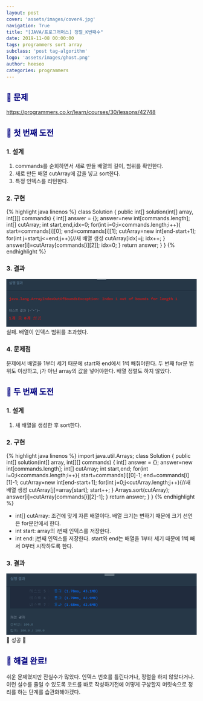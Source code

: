 ```yaml
---
layout: post
cover: 'assets/images/cover4.jpg'
navigation: True
title: "[JAVA/프로그래머스] 정렬_K번째수"
date: 2019-11-08 00:00:00
tags: programmers sort array
subclass: 'post tag-algorithm'
logo: 'assets/images/ghost.png'
author: heesoo
categories: programmers
---
```

## <span style="color:navy">👀 문제</span>
<https://programmers.co.kr/learn/courses/30/lessons/42748>


## <span style="color:navy">👊 첫 번째 도전</span>

### 1. 설계
1. commands를 순회하면서 새로 만들 배열의 길이, 범위를 확인한다.
2. 새로 만든 배열 cutArray에 값을 넣고 sort한다.
3. 특정 인덱스를 리턴한다.

### 2. 구현
{% highlight java linenos %}
class Solution {
    public int[] solution(int[] array, int[][] commands) {
        int[] answer = {};
        answer=new int[commands.length];
        int[] cutArray;
        int start,end,idx=0;
        for(int i=0;i<commands.length;i++){
            start=commands[i][0];
            end=commands[i][1];
            cutArray=new int[end-start+1];
            for(int j=start;j<=end;j++){//새 배열 생성
                cutArray[idx]=j;
                idx++;
            }
            answer[i]=cutArray[commands[i][2]];
            idx=0;
        }
        return answer;
    }
}
{% endhighlight %}
### 3. 결과
![실행결과](./assets/images/191108_4.PNG)
실패. 배열이 인덱스 범위를 초과했다.

### 4. 문제점
문제에서 배열을 1부터 세기 때문에 start와 end에서 1씩 빼줘야한다. 두 번째 for문 범위도 이상하고, j가 아닌 array의 값을 넣어야한다. 배열 정렬도 하지 않았다.

## <span style="color:navy">👊 두 번째 도전</span>

### 1. 설계
1. 새 배열을 생성한 후 sort한다.

### 2. 구현
{% highlight java linenos %}
import java.util.Arrays;
class Solution {
    public int[] solution(int[] array, int[][] commands) {
        int[] answer = {};
        answer=new int[commands.length];
        int[] cutArray;
        int start,end;
        for(int i=0;i<commands.length;i++){
            start=commands[i][0]-1;
            end=commands[i][1]-1;
            cutArray=new int[end-start+1];
            for(int j=0;j<cutArray.length;j++){//새 배열 생성
                cutArray[j]=array[start];
                start++;
            }
            Arrays.sort(cutArray);
            answer[i]=cutArray[commands[i][2]-1];
        }
        return answer;
    }
}
{% endhighlight %}
- int[] cutArray: 조건에 맞게 자른 배열이다. 배열 크기는 변하기 때문에 크기 선언은 for문안에서 한다.
- int start: array의 i번째 인덱스를 저장한다.
- int end: j번째 인덱스를 저장한다. start와 end는 배열을 1부터 세기 때문에 1씩 빼서 0부터 시작하도록 한다.

### 3. 결과
![실행결과](./assets/images/191108_3.PNG)
🤟 성공 🤟

## <span style="color:navy">👏 해결 완료!</span>
쉬운 문제였지만 잔실수가 많았다. 인덱스 번호를 틀린다거나, 정렬을 하지 않았다거나. 이런 실수를 줄일 수 있도록 코드를 바로 작성하기전에 어떻게 구상할지 머릿속으로 정리를 하는 단계를 습관화해야겠다.
